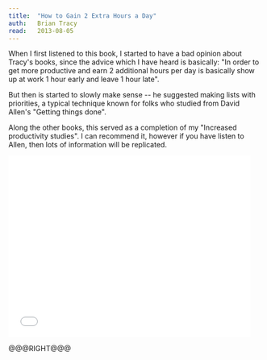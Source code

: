 ```yaml
---
title:	"How to Gain 2 Extra Hours a Day"
auth:	Brian Tracy
read:	2013-08-05
---
```





When I first listened to this book, I started to have a bad opinion about Tracy's
books, since the advice which I have heard is basically: "In order to get
more productive and earn 2 additional hours per day is basically show up at
work 1 hour early and leave 1 hour late".

But then is started to slowly make sense -- he suggested making lists with
priorities, a typical technique known for folks who studied from David
Allen's "Getting things done".

Along the other books, this served as a completion of my "Increased
productivity studies". I can recommend it, however if you have listen to
Allen, then lots of information will be replicated.

<iframe width="480" height="360" src="//www.youtube.com/embed/PSGiUiMo_ZE" frameborder="0" allowfullscreen></iframe>

@@@RIGHT@@@
